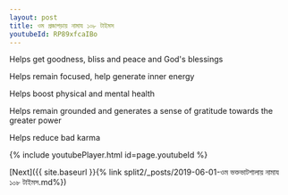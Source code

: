 ```yaml
---
layout: post
title: ওম প্রজাগড়ায় নামায ১০৮ টাইমস
youtubeId: RP89xfcaIBo
---
```

 
 
Helps get goodness, bliss and peace and God's blessings
 
Helps remain focused, help generate inner energy 
 
Helps boost physical and mental health 
 
Helps remain grounded and generates a sense of gratitude towards the greater power 
 
Helps reduce bad karma
 
 
 
 


{% include youtubePlayer.html id=page.youtubeId %}
 
[Next]({{ site.baseurl }}{% link  split2/_posts/2019-06-01-ওম ভক্তভাটশালায় নামায ১০৮ টাইমস.md%})
 

